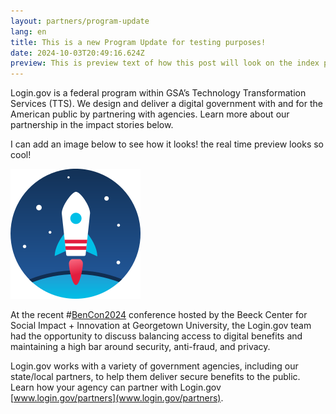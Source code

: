 ```yaml
---
layout: partners/program-update
lang: en
title: This is a new Program Update for testing purposes!
date: 2024-10-03T20:49:16.624Z
preview: This is preview text of how this post will look on the index page.
---
```

Login.gov is a federal program within GSA’s Technology Transformation Services (TTS). We design and deliver a digital government with and for the American public by partnering with agencies. Learn more about our partnership in the impact stories below.

I can add an image below to see how it looks! the real time preview looks so cool!

![Rocket going up!](/assets/img/launch.svg "Title for the image goes here")

At the recent #[BenCon2024](https://www.linkedin.com/signup/cold-join?session_redirect=https%3A%2F%2Fwww.linkedin.com%2Ffeed%2Fhashtag%2Fbencon2024&trk=public_post-text) conference hosted by the Beeck Center for Social Impact + Innovation at Georgetown University, the Login.gov team had the opportunity to discuss balancing access to digital benefits and maintaining a high bar around security, anti-fraud, and privacy.

Login.gov works with a variety of government agencies, including our state/local partners, to help them deliver secure benefits to the public. Learn how your agency can partner with Login.gov [www.login.gov/partners](www.login.gov/partners).